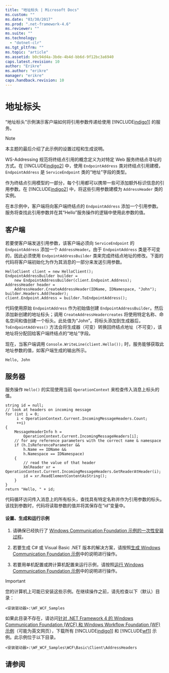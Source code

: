 ```yaml
---
title: "地址标头 | Microsoft Docs"
ms.custom: ""
ms.date: "03/30/2017"
ms.prod: ".net-framework-4.6"
ms.reviewer: ""
ms.suite: ""
ms.technology: 
  - "dotnet-clr"
ms.tgt_pltfrm: ""
ms.topic: "article"
ms.assetid: b0c94d4a-3bde-4b4d-bb6d-9f12bc3a6940
caps.latest.revision: 10
author: "Erikre"
ms.author: "erikre"
manager: "erikre"
caps.handback.revision: 10
---
```

# 地址标头
“地址标头”示例演示客户端如何将引用参数传递给使用 [!INCLUDE[indigo1](../../../../includes/indigo1-md.md)] 的服务。  
  
> [!NOTE]
>  本主题的最后介绍了此示例的设置过程和生成说明。  
  
 WS\-Addressing 规范将终结点引用的概念定义为对特定 Web 服务终结点寻址的方式。在 [!INCLUDE[indigo2](../../../../includes/indigo2-md.md)] 中，使用 `EndpointAddress` 类对终结点引用建模，`EndpointAddress` 是 `ServiceEndpoint` 类的“地址”字段的类型。  
  
 作为终结点引用模型的一部分，每个引用都可以携带一些可添加额外标识信息的引用参数。在 [!INCLUDE[indigo2](../../../../includes/indigo2-md.md)] 中，将这些引用参数建模为 `AddressHeader` 类的实例。  
  
 在本示例中，客户端将向客户端终结点的 `EndpointAddress` 添加一个引用参数。服务将查找此引用参数并在其“Hello”服务操作的逻辑中使用此参数的值。  
  
## 客户端  
 若要使客户端发送引用参数，该客户端必须向 `ServiceEndpoint` 的 `EndpointAddress` 添加一个 `AddressHeader`。由于 `EndpointAddress` 类是不可变的，因此必须使用 `EndpointAddressBuilder` 类来完成终结点地址的修改。下面的代码将客户端初始化为作为其消息的一部分来发送引用参数。  
  
```  
HelloClient client = new HelloClient();  
EndpointAddressBuilder builder =   
    new EndpointAddressBuilder(client.Endpoint.Address);  
AddressHeader header =   
    AddressHeader.CreateAddressHeader(IDName, IDNamespace, "John");  
builder.Headers.Add(header);  
client.Endpoint.Address = builder.ToEndpointAddress();  
```  
  
 代码使用原始 `EndpointAddress` 作为初始值创建 `EndpointAddressBuilder`。然后添加新创建的地址标头；调用 `CreateAddressHeadercreates` 将使用特定名称、命名空间和值创建一个标头。此处值为“John”。将标头添加到生成器后，`ToEndpointAddress()` 方法会将生成器（可变）转换回终结点地址（不可变），该地址将分配回给客户端终结点的“地址”字段。  
  
 现在，当客户端调用 `Console.WriteLine(client.Hello());` 时，服务能够获取此地址参数的值，如客户端生成的输出所示。  
  
 `Hello, John`  
  
## 服务器  
 服务操作 `Hello()` 的实现使用当前 `OperationContext` 来检查传入消息上标头的值。  
  
```  
string id = null;  
// look at headers on incoming message  
for (int i = 0;   
     i < OperationContext.Current.IncomingMessageHeaders.Count;   
     ++i)  
{  
    MessageHeaderInfo h =   
        OperationContext.Current.IncomingMessageHeaders[i];  
    // for any reference parameters with the correct name & namespace  
    if (h.IsReferenceParameter &&   
        h.Name == IDName &&   
        h.Namespace == IDNamespace)  
    {  
        // read the value of that header  
        XmlReader xr =   
OperationContext.Current.IncomingMessageHeaders.GetReaderAtHeader(i);  
        id = xr.ReadElementContentAsString();  
    }  
}  
return "Hello, " + id;  
```  
  
 代码循环访问传入消息上的所有标头，查找具有特定名称并作为引用参数的标头。该找到参数时，代码将读取参数的值并将其保存在“id”变量中。  
  
#### 设置、生成和运行示例  
  
1.  请确保已经执行了 [Windows Communication Foundation 示例的一次性安装过程](../../../../docs/framework/wcf/samples/one-time-setup-procedure-for-the-wcf-samples.md)。  
  
2.  若要生成 C\# 或 Visual Basic .NET 版本的解决方案，请按照[生成 Windows Communication Foundation 示例](../../../../docs/framework/wcf/samples/building-the-samples.md)中的说明进行操作。  
  
3.  若要用单机配置或跨计算机配置来运行示例，请按照[运行 Windows Communication Foundation 示例](../../../../docs/framework/wcf/samples/running-the-samples.md)中的说明进行操作。  
  
> [!IMPORTANT]
>  您的计算机上可能已安装这些示例。在继续操作之前，请先检查以下（默认）目录：  
>   
>  `<安装驱动器>:\WF_WCF_Samples`  
>   
>  如果此目录不存在，请访问[针对 .NET Framework 4 的 Windows Communication Foundation \(WCF\) 和 Windows Workflow Foundation \(WF\) 示例](http://go.microsoft.com/fwlink/?LinkId=150780)（可能为英文网页），下载所有 [!INCLUDE[indigo1](../../../../includes/indigo1-md.md)] 和 [!INCLUDE[wf1](../../../../includes/wf1-md.md)] 示例。此示例位于以下目录。  
>   
>  `<安装驱动器>:\WF_WCF_Samples\WCF\Basic\Client\AddressHeaders`  
  
## 请参阅